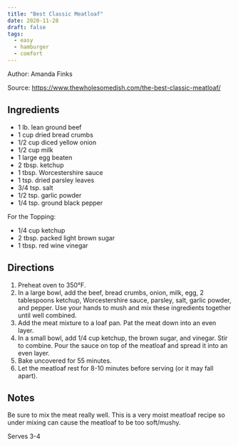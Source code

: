 ```yaml
---
title: "Best Classic Meatloaf"
date: 2020-11-28
draft: false
tags:
  - easy
  - hamburger
  - comfort
---
```


Author: Amanda Finks

Source: https://www.thewholesomedish.com/the-best-classic-meatloaf/

## Ingredients

- 1 lb. lean ground beef
- 1 cup dried bread crumbs
- 1/2 cup diced yellow onion
- 1/2 cup milk
- 1 large egg beaten
- 2 tbsp. ketchup
- 1 tbsp. Worcestershire sauce
- 1 tsp. dried parsley leaves
- 3/4 tsp. salt
- 1/2 tsp. garlic powder
- 1/4 tsp. ground black pepper

For the Topping:

- 1/4 cup ketchup
- 2 tbsp. packed light brown sugar
- 1 tbsp. red wine vinegar

## Directions

1. Preheat oven to 350°F.
2. In a large bowl, add the beef, bread crumbs, onion, milk, egg, 2 tablespoons ketchup, Worcestershire sauce, parsley, salt, garlic powder, and pepper. Use your hands to mush and mix these ingredients together until well combined.
3. Add the meat mixture to a loaf pan. Pat the meat down into an even layer.
4. In a small bowl, add 1/4 cup ketchup, the brown sugar, and vinegar. Stir to combine. Pour the sauce on top of the meatloaf and spread it into an even layer.
5. Bake uncovered for 55 minutes.
6. Let the meatloaf rest for 8-10 minutes before serving (or it may fall apart).

## Notes

Be sure to mix the meat really well. This is a very moist meatloaf recipe so under mixing can cause the meatloaf to be too soft/mushy.

Serves 3-4
